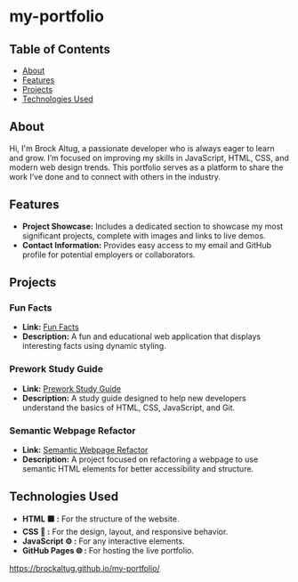 # my-portfolio

## Table of Contents

- [About](#about)
- [Features](#features)
- [Projects](#projects)
- [Technologies Used](#technologies-used)

## About

Hi, I'm Brock Altug, a passionate developer who is always eager to learn and grow. I’m focused on improving my skills in JavaScript, HTML, CSS, and modern web design trends. This portfolio serves as a platform to share the work I’ve done and to connect with others in the industry.

## Features

- **Project Showcase:** Includes a dedicated section to showcase my most significant projects, complete with images and links to live demos.
- **Contact Information:** Provides easy access to my email and GitHub profile for potential employers or collaborators.

## Projects

### Fun Facts

- **Link:** [Fun Facts](https://brockaltug.github.io/stu-css-units-font/)
- **Description:** A fun and educational web application that displays interesting facts using dynamic styling.

### Prework Study Guide

- **Link:** [Prework Study Guide](https://brockaltug.github.io/prework-study-guide/)
- **Description:** A study guide designed to help new developers understand the basics of HTML, CSS, JavaScript, and Git.

### Semantic Webpage Refactor

- **Link:** [Semantic Webpage Refactor](https://brockaltug.github.io/semantic-webpage-refactor/)
- **Description:** A project focused on refactoring a webpage to use semantic HTML elements for better accessibility and structure.

## Technologies Used

- **HTML 🟧 :** For the structure of the website.
- **CSS 🎨 :** For the design, layout, and responsive behavior.
- **JavaScript ⚙️ :** For any interactive elements.
- **GitHub Pages 🌐 :** For hosting the live portfolio.

https://brockaltug.github.io/my-portfolio/

